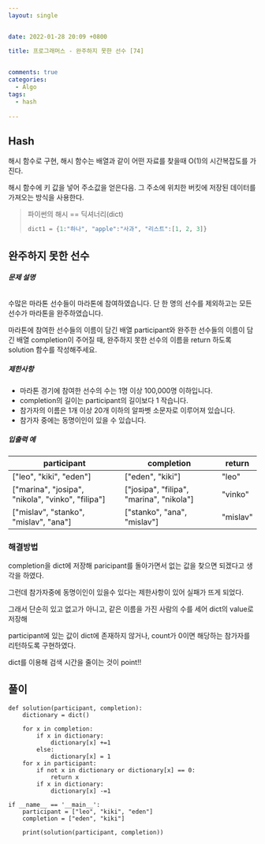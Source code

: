 ```yaml
---
layout: single


date: 2022-01-28 20:09 +0800

title: 프로그래머스 - 완주하지 못한 선수 [74]

  
comments: true
categories: 
  - Algo
tags: 
  - hash
  
---
```




## Hash

해시 함수로 구현, 해시 함수는 배열과 같이 어떤 자료를 찾을때 O(1)의 시간복잡도를 가진다. 

해시 함수에 키 값을 넣어 주소값을 얻은다음. 그 주소에 위치한 버킷에 저장된 데이터를 가져오는 방식을 사용한다. 

>  파이썬의 해시 == 딕셔너리(dict)
>
> ```py
> dict1 = {1:"하나", "apple":"사과", "리스트":[1, 2, 3]}
> ```



## 완주하지 못한 선수

###### **문제 설명**

수많은 마라톤 선수들이 마라톤에 참여하였습니다. 단 한 명의 선수를 제외하고는 모든 선수가 마라톤을 완주하였습니다.

마라톤에 참여한 선수들의 이름이 담긴 배열 participant와 완주한 선수들의 이름이 담긴 배열 completion이 주어질 때, 완주하지 못한 선수의 이름을 return 하도록 solution 함수를 작성해주세요.

##### 제한사항

- 마라톤 경기에 참여한 선수의 수는 1명 이상 100,000명 이하입니다.
- completion의 길이는 participant의 길이보다 1 작습니다.
- 참가자의 이름은 1개 이상 20개 이하의 알파벳 소문자로 이루어져 있습니다.
- 참가자 중에는 동명이인이 있을 수 있습니다.

##### 입출력 예

| participant                                       | completion                               | return   |
| ------------------------------------------------- | ---------------------------------------- | -------- |
| ["leo", "kiki", "eden"]                           | ["eden", "kiki"]                         | "leo"    |
| ["marina", "josipa", "nikola", "vinko", "filipa"] | ["josipa", "filipa", "marina", "nikola"] | "vinko"  |
| ["mislav", "stanko", "mislav", "ana"]             | ["stanko", "ana", "mislav"]              | "mislav" |



### 해결방법

completion을 dict에 저장해 paricipant를 돌아가면서 없는 값을 찾으면 되겠다고 생각을 하였다. 

그런데 참가자중에 동명이인이 있을수 있다는 제한사항이 있어 실패가 뜨게 되었다. 

그래서 단순히 있고 없고가 아니고, 같은 이름을 가진 사람의 수를 세어 dict의 value로 저장해

participant에 있는 값이 dict에 존재하지 않거나, count가 0이면 해당하는 참가자를 리턴하도록 구현하였다. 



dict를 이용해 검색 시간을 줄이는 것이 point!!



## 풀이

```
def solution(participant, completion):
    dictionary = dict()

    for x in completion:
        if x in dictionary:
            dictionary[x] +=1
        else:
            dictionary[x] = 1
    for x in participant:
        if not x in dictionary or dictionary[x] == 0:
            return x
        if x in dictionary:
            dictionary[x] -=1

if __name__ == '__main__':
    participant = ["leo", "kiki", "eden"]
    completion = ["eden", "kiki"]

    print(solution(participant, completion))
```

